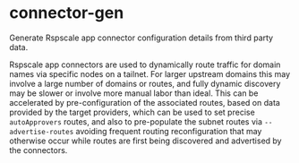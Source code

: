 # connector-gen

Generate Rspscale app connector configuration details from third party data.

Rspscale app connectors are used to dynamically route traffic for domain names
via specific nodes on a tailnet. For larger upstream domains this may involve a
large number of domains or routes, and fully dynamic discovery may be slower or
involve more manual labor than ideal. This can be accelerated by
pre-configuration of the associated routes, based on data provided by the
target providers, which can be used to set precise `autoApprovers` routes, and
also to pre-populate the subnet routes via `--advertise-routes` avoiding
frequent routing reconfiguration that may otherwise occur while routes are
first being discovered and advertised by the connectors.


